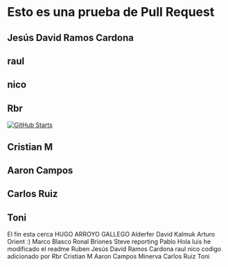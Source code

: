 # Esto es una prueba de Pull Request



## Jesús David Ramos Cardona

## raul

## nico

## Rbr
<a href="https://github.com/rbarbeito/">

  ![GitHub Starts](https://img.shields.io/github/stars/rbarbeito?style=for-the-badge&logoColor=%23FFFFFF)
  </a>

## Cristian M

## Aaron Campos

## Carlos Ruiz

## Toni

El fin esta cerca 
HUGO ARROYO GALLEGO
Alderfer 
David Kalmuk
Arturo Orient :)
Marco Blasco
Ronal Briones
Steve reporting
Pablo
Hola luis he modificado el readme
Ruben
Jesús David Ramos Cardona
raul
nico
codigo adicionado por Rbr
Cristian M
Aaron Campos
Minerva
Carlos Ruiz
Toni






